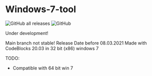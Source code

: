# Windows-7-tool
![GitHub all releases](https://img.shields.io/github/downloads/simon89032/Windows-7-tool/total?style=flat-square)
![GitHub](https://img.shields.io/github/license/simon89032/Windows-7-tool)

Under development! 

Main branch not stable!
Release Date before 08.03.2021
Made with CodeBlocks 20.03 in 32 bit (x86) windows 7

TODO:
 
 * Compatible with 64 bit win 7

